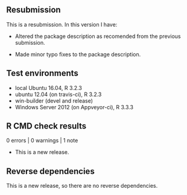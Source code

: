 ## Resubmission
This is a resubmission. In this version I have:

* Altered the package description as recomended from the previous submission.

* Made minor typo fixes to the package description.

## Test environments
* local Ubuntu 16.04, R 3.2.3
* ubuntu 12.04 (on travis-ci), R 3.2.3
* win-builder (devel and release)
* Windows Server 2012 (on Appveyor-ci), R 3.3.3

## R CMD check results

0 errors | 0 warnings | 1 note

* This is a new release.

## Reverse dependencies

This is a new release, so there are no reverse dependencies.
